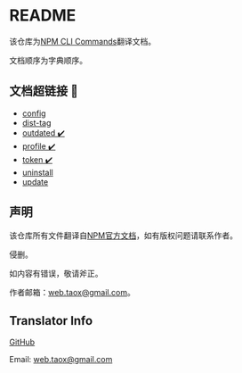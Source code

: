 # README

该仓库为[NPM CLI Commands](https://docs.npmjs.com/cli/init)翻译文档。

文档顺序为字典顺序。

## 文档超链接 🔗
* [config](https://github.com/NinjiaHub/NPM-CLI-Commands/blob/master/documents/npm-config.md)
* [dist-tag](https://github.com/NinjiaHub/NPM-CLI-Commands/blob/master/documents/npm-dist-tag.md)
* [outdated  ✔️](https://github.com/NinjiaHub/NPM-CLI-Commands/blob/master/documents/npm-outdated.md)
* [profile ✔️](https://github.com/NinjiaHub/NPM-CLI-Commands/blob/master/documents/npm-profile.md)
* [token ✔️](https://github.com/NinjiaHub/NPM-CLI-Commands/blob/master/documents/npm-token.md)
* [uninstall](https://github.com/NinjiaHub/NPM-CLI-Commands/blob/master/documents/npm-uninstall.md)
* [update](https://github.com/NinjiaHub/NPM-CLI-Commands/blob/master/documents/npm-update.md)

## 声明

该仓库所有文件翻译自[NPM官方文档](https://github.com/NinjiaHub/Tools-Tricks/blob/master/documents/npm)，如有版权问题请联系作者。

侵删。

如内容有错误，敬请斧正。

作者邮箱：web.taox@gmail.com。

## Translator Info

[GitHub](https://github.com/Tao-Quixote)

Email: web.taox@gmail.com